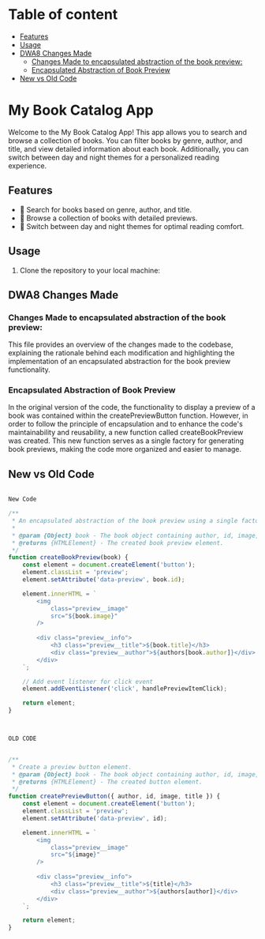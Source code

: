 <!-- omit in toc -->
# Table of content
- [Features](#features)
- [Usage](#usage)
- [DWA8 Changes Made](#dwa8-changes-made)
  - [Changes Made to encapsulated abstraction of the book preview:](#changes-made-to-encapsulated-abstraction-of-the-book-preview)
  - [Encapsulated Abstraction of Book Preview](#encapsulated-abstraction-of-book-preview)
- [New vs Old Code](#new-vs-old-code)



<!-- omit in toc -->
# My Book Catalog App

Welcome to the My Book Catalog App! This app allows you to search and browse a collection of books. You can filter books by genre, author, and title, and view detailed information about each book. Additionally, you can switch between day and night themes for a personalized reading experience.

## Features

- 💚 Search for books based on genre, author, and title.
- 🫎 Browse a collection of books with detailed previews.
- 📅 Switch between day and night themes for optimal reading comfort.



## Usage
1. Clone the repository to your local machine:


## DWA8 Changes Made 
    
### Changes Made to encapsulated abstraction of the book preview:

   This file provides an overview of the changes made to the codebase, explaining the rationale behind each modification and highlighting the implementation of an encapsulated abstraction for the book preview functionality.

### Encapsulated Abstraction of Book Preview
In the original version of the code, the functionality to display a preview of a book was contained within the createPreviewButton function. However, in order to follow the principle of encapsulation and to enhance the code's maintainability and reusability, a new function called createBookPreview was created. This new function serves as a single factory for generating book previews, making the code more organized and easier to manage.


## New vs Old Code
```javascript

New Code

/**
 * An encapsulated abstraction of the book preview using a single factory function as requested in DWA8
 *
 * @param {Object} book - The book object containing author, id, image, and title.
 * @returns {HTMLElement} - The created book preview element.
 */
function createBookPreview(book) {
    const element = document.createElement('button');
    element.classList = 'preview';
    element.setAttribute('data-preview', book.id);

    element.innerHTML = `
        <img
            class="preview__image"
            src="${book.image}"
        />
        
        <div class="preview__info">
            <h3 class="preview__title">${book.title}</h3>
            <div class="preview__author">${authors[book.author]}</div>
        </div>
    `;

    // Add event listener for click event
    element.addEventListener('click', handlePreviewItemClick);

    return element;
}



OLD CODE


/**
 * Create a preview button element.
 * @param {Object} book - The book object containing author, id, image, and title.
 * @returns {HTMLElement} - The created button element.
 */
function createPreviewButton({ author, id, image, title }) {                                
    const element = document.createElement('button');
    element.classList = 'preview';
    element.setAttribute('data-preview', id);

    element.innerHTML = `
        <img
            class="preview__image"
            src="${image}"
        />
        
        <div class="preview__info">
            <h3 class="preview__title">${title}</h3>
            <div class="preview__author">${authors[author]}</div>
        </div>
    `;

    return element;
}
